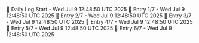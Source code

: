 📅 Daily Log Start - Wed Jul  9 12:48:50 UTC 2025
📌 Entry 1/7 - Wed Jul  9 12:48:50 UTC 2025
📌 Entry 2/7 - Wed Jul  9 12:48:50 UTC 2025
📌 Entry 3/7 - Wed Jul  9 12:48:50 UTC 2025
📌 Entry 4/7 - Wed Jul  9 12:48:50 UTC 2025
📌 Entry 5/7 - Wed Jul  9 12:48:50 UTC 2025
📌 Entry 6/7 - Wed Jul  9 12:48:50 UTC 2025
